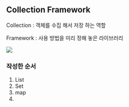 ## Collection Framework

Collection : 객체를 수집 해서 저장 하는 역할

Framework : 사용 방법을 미리 정해 놓은 라이브러리

<img src="https://ccm3.net/wp-content/uploads/011201.png">

### 작성한 순서

1. List
2. Set
3. map
4. 